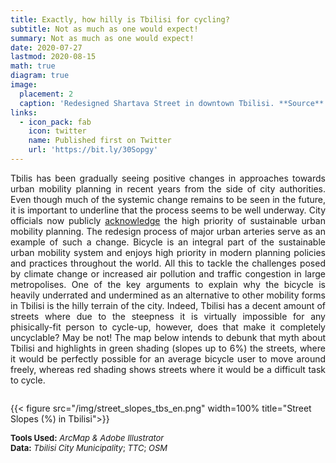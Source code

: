 ```yaml
---
title: Exactly, how hilly is Tbilisi for cycling? 
subtitle: Not as much as one would expect!
summary: Not as much as one would expect!
date: 2020-07-27
lastmod: 2020-08-15
math: true
diagram: true
image:
  placement: 2
  caption: 'Redesigned Shartava Street in downtown Tbilisi. **Source**: Tbilisi City Municipality'
links:
  - icon_pack: fab
    icon: twitter
    name: Published first on Twitter
    url: 'https://bit.ly/30Sopgy'
---
```

<p align="justify">
Tbilis has been gradually seeing positive changes in approaches towards urban mobility planning in recent years from the side of city authorities. Even though much of the systemic change remains to be seen in the future, it is important to underline that the process seems to be well underway. City officials now publicly <a href="hhttp://tbilisi.gov.ge/news/10349?fbclid=IwAR31FMepurTS7XZfEus5nLZ9b83BKYP64fi_kB5RU_UbqIggRXc-QbYkQHA&lang=en">acknowledge</a> the high priority of sustainable urban mobility planning. The redesign process of major urban arteries serve as an example of such a change.
Bicycle is an integral part of the sustainable urban mobility system and enjoys high priority in modern planning policies and practices throughout the world. All this to tackle the challenges posed by climate change or increased air pollution and traffic congestion in large metropolises.
One of the key arguments to explain why the bicycle is heavily underrated and undermined as an alternative to other mobility forms in Tbilisi is the hilly terrain of the city. Indeed, Tbilisi has a decent amount of streets where due to the steepness it is virtually impossible for any phisically-fit person to cycle-up, however, does that make it completely uncyclable? May be not!
The map below intends to debunk that myth about Tbilisi and highlights in green shading (slopes up to 6%) the streets, where it would be perfectly possible for an average bicycle user to move around freely, whereas red shading shows streets where it would be a difficult task to cycle.
</p>

<!DOCTYPE html>
<html>
<head>
<meta name="viewport" content="width=device-width, initial-scale=1">

</head>
<body>

<div class="row">
  <div class="column" style="">
    <p>{{< figure src="/img/street_slopes_tbs_en.png" width=100% title="Street Slopes (%) in Tbilisi">}}</p>
  </div>
</div>

</body>
</html>

<font size="2">
    <b>Tools Used:</b> <i>ArcMap & Adobe Illustrator</i>  <br> <b>Data:</b> <i>Tbilisi City Municipality</i>; <i>TTC</i>; <i>OSM</i>
</font>
